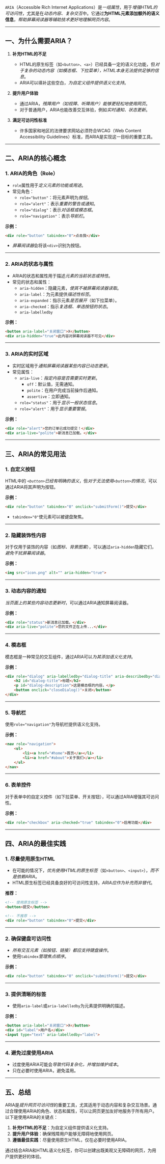 `ARIA`（Accessible Rich Internet Applications）是*一组属性*，用于*增强HTML的可访问性*，尤其是在*动态内容、复杂交互*中。它通过**为HTML元素添加额外的语义信息**，*帮助屏幕阅读器等辅助技术更好地理解网页内容*。

---

## 一、为什么需要ARIA？

1. **补充HTML的不足**
   - HTML的原生标签（如`<button>`、`<a>`）已经具备一定的语义化功能，但*对于复杂的动态内容（如模态框、下拉菜单），HTML本身无法提供足够的信息*。
   - ARIA可以填补这些空白，*为自定义组件提供语义化支持*。

2. **提升用户体验**
   - 通过ARIA，*残障用户（如视障、听障用户）能够更轻松地使用网页*。
   - 对于普通用户，ARIA也能改善交互体验，例如*实时通知、状态更新*。

3. **满足可访问性标准**
   - 许多国家和地区的法律要求网站必须符合WCAG（Web Content Accessibility Guidelines）标准，而ARIA是实现这一目标的重要工具。

---

## 二、ARIA的核心概念

### 1. ARIA的角色（Role）
- `role`属性用于*定义元素的功能或用途*。
- 常见角色：
  - `role="button"`：将元素声明为*按钮*。
  - `role="alert"`：表示*重要的警告或通知*。
  - `role="dialog"`：表示*对话框或模态框*。
  - `role="navigation"`：表示*导航栏*。

**示例：**
```html
<div role="button" tabindex="0">点击我</div>
```
- *屏幕阅读器*会将该`<div>`识别为按钮。

---

### 2. ARIA的状态与属性
- ARIA的状态和属性用于描述*元素的当前状态或特性*。
- 常见的状态和属性：
  - `aria-hidden`：隐藏元素，*使其不被屏幕阅读器读取*。
  - `aria-label`：为元素提供*描述性标签*。
  - `aria-expanded`：指示元素*是否展开*（如下拉菜单）。
  - `aria-checked`：指示*复选框、单选按钮的状态*。
  - `aria-labelledby`

**示例：**
```html
<button aria-label="关闭窗口">X</button>
<div aria-hidden="true">此内容对屏幕阅读器不可见</div>
```

---

### 3. ARIA的实时区域
- 实时区域用于*通知屏幕阅读器某些内容已动态更新*。
- 常见属性：
  - `aria-live`：*指定内容是否需要实时更新*。
    - `off`：默认值，无需通知。
    - `polite`：在用户完成当前操作后通知。
    - `assertive`：立即通知。
  - `role="status"`：用于*显示一般状态信息*。
  - `role="alert"`：用于*显示重要警报*。

**示例：**
```html
<div role="alert">您的订单已成功提交！</div>
<div aria-live="polite">新消息已加载。</div>
```

---

## 三、ARIA的常见用法

### 1. 自定义按钮
HTML中的 *`<button>`已经有明确的语义*，但*对于无法使用`<button>`的情况*，可以通过ARIA将其声明为按钮。

**示例：**
```html
<div role="button" tabindex="0" onclick="submitForm()">提交</div>
```
- `tabindex="0"`使元素可以被键盘聚焦。

---

### 2. 隐藏装饰性内容
对于仅用于装饰的内容（如*图标、背景图案*），可以通过`aria-hidden`隐藏它们，*避免干扰屏幕阅读器*。

**示例：**
```html
<img src="icon.png" alt="" aria-hidden="true">
```

---

### 3. 动态内容的通知
*当页面上的某些内容动态更新时*，可以通过ARIA通知屏幕阅读器。

**示例：**
```html
<div role="status">新消息已加载。</div>
<div aria-live="polite">您的文件正在上传...</div>
```

---

### 4. 模态框
模态框是一种常见的交互组件，通过ARIA可以*为其添加语义化支持*。

**示例：**
```html
<div role="dialog" aria-labelledby="dialog-title" aria-describedby="dialog-description">
    <h2 id="dialog-title">标题</h2>
    <p id="dialog-description">这是模态框的内容。</p>
    <button onclick="closeDialog()">关闭</button>
</div>
```

---

### 5. 导航栏
使用`role="navigation"`为导航栏提供语义化支持。

**示例：**
```html
<nav role="navigation">
    <ul>
        <li><a href="#home">首页</a></li>
        <li><a href="#about">关于我们</a></li>
    </ul>
</nav>
```

---

### 6. 表单控件
对于表单中的自定义控件（如下拉菜单、开关按钮），可以通过ARIA增强其可访问性。

**示例：**
```html
<div role="checkbox" aria-checked="true" tabindex="0">启用功能</div>
```

---

## 四、ARIA的最佳实践

### 1. 尽量使用原生HTML
- 在可能的情况下，*优先使用HTML的原生标签*（如`<button>`、`<input>`），*而不是依赖ARIA*。
- HTML原生标签已经具备良好的可访问性支持，*ARIA应作为补充而非替代*。

**推荐：**
```html
<!-- 使用原生标签 -->
<button>提交</button>

<!-- 不推荐 -->
<div role="button" tabindex="0">提交</div>
```

---

### 2. 确保键盘可访问性
- *所有交互元素（如按钮、链接）都应支持键盘操作*。
- 使用`tabindex`*管理焦点顺序*。

**示例：**
```html
<div role="button" tabindex="0" onclick="submitForm()">提交</div>
```

---

### 3. 提供清晰的标签
- 使用`aria-label`或`aria-labelledby`为元素提供明确的描述。

**示例：**
```html
<button aria-label="关闭窗口">X</button>
<div id="label">用户名</div>
<input type="text" aria-labelledby="label">
```

---

### 4. 避免过度使用ARIA
- 过度使用ARIA可能会*导致代码复杂化，并增加维护成本*。
- 只在必要时使用ARIA，避免滥用。

---

## 五、总结

ARIA是*提升网页可访问性*的重要工具，尤其适用于动态内容和复杂交互场景。通过合理使用ARIA的角色、状态和属性，可以让网页更加友好地服务于所有用户。以下是使用ARIA的关键点：

1. **补充HTML的不足**：为自定义组件提供语义化支持。
2. **提升用户体验**：确保残障用户能够无障碍地使用网页。
3. **遵循最佳实践**：尽量使用原生HTML，仅在必要时使用ARIA。

通过结合ARIA和HTML语义化标签，你可以创建出既美观又无障碍的网页，为用户提供更好的体验。